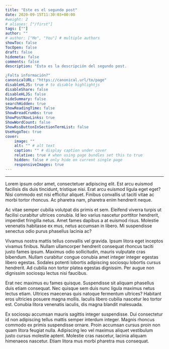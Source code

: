```yaml
---
title: "Este es el segundo post"
date: 2020-09-15T11:30:03+00:00
#weight: 2
# aliases: ["/first"]
tags: [""]
author: ""
# author: ["Me", "You"] # multiple authors
showToc: false
TocOpen: false
draft: false
hidemeta: false
comments: false
description: "Esta es la descripción del segundo post. 

¿Falta información?"
canonicalURL: "https://canonical.url/to/page"
disableHLJS: true # to disable highlightjs
disableShare: false
disableHLJS: false
hideSummary: false
searchHidden: true
ShowReadingTime: false
ShowBreadCrumbs: true
ShowPostNavLinks: true
ShowWordCount: false
ShowRssButtonInSectionTermList: false
UseHugoToc: true
cover:
    image: ""
    alt: "" # alt text
    caption: "" # display caption under cover
    relative: true # when using page bundles set this to true
    hidden: false # only hide on current single page
    responsiveImages: true
---
```

---
Lorem ipsum odor amet, consectetuer adipiscing elit. Est arcu euismod facilisis dis duis tincidunt, tristique nisi. Erat arcu euismod ligula eget eget? Nisi commodo est nisi efficitur aliquet. Finibus convallis ut taciti vitae ac morbi tortor rhoncus. Ac pharetra nam, pharetra enim hendrerit neque.

Ac vitae semper cubilia volutpat dis primis et sem. Eleifend viverra turpis ut facilisi curabitur ultrices conubia. Id leo varius nascetur porttitor hendrerit, imperdiet fringilla netus. Amet fames dapibus a at euismod risus. Molestie venenatis habitasse ex mus, netus accumsan in libero. Mi suspendisse senectus odio purus phasellus lacinia ac?

Vivamus nostra mattis tellus convallis vel gravida. Ipsum litora eget inceptos vivamus finibus. Nullam ullamcorper hendrerit consequat rhoncus taciti justo fames ipsum. Maximus odio sollicitudin, mauris vulputate cras bibendum. Nullam curabitur congue conubia amet integer integer egestas libero egestas. Sodales potenti lobortis adipiscing sociosqu lobortis cursus hendrerit. Ad cubilia non tortor platea egestas dignissim. Per augue non dignissim sociosqu lectus nisi faucibus.

Erat nec maximus eu fames quisque. Suspendisse sit aliquam phasellus duis etiam consequat. Nec quisque sem duis nunc ligula maximus netus lectus etiam. Ultrices maecenas quis natoque fermentum ultrices? Habitant eros ultricies posuere magna mollis. Iaculis libero cubilia nascetur leo tortor est. Conubia litora venenatis iaculis, dis magna blandit malesuada.

Ex sociosqu accumsan mauris sagittis integer suspendisse. Dui consectetur id non adipiscing tellus mattis semper interdum integer. Magnis rhoncus commodo ex primis suspendisse ornare. Proin accumsan cursus proin non quam litora feugiat nulla. Adipiscing leo vel maximus aliquet vestibulum justo cursus molestie aptent. Molestie cras nascetur, lacinia aliquam himenaeos nascetur. Etiam litora mus morbi pharetra mus consequat.
